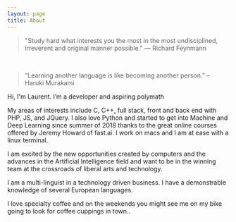 ```yaml
---
layout: page
title: About
---
```


> "Study hard what interests you the most in the most undisciplined, irreverent and original manner possible." 
― Richard Feynmann

<br>

> “Learning another language is like becoming another person.” – Haruki Murakami

<!-- <div class="message">  
 > "Study hard what interests you the most in the most undisciplined, irreverent and original manner possible." 
― Richard Feynmann
</div> 
<br>
<div class="message"> 
 > “Learning another language is like becoming another person.” – Haruki Murakami
</div>
 -->
<!-- ![laurent](/assets/img/about.jpg){:class="profile_img"} -->
Hi, I'm Laurent. I’m a developer and aspiring polymath  

My areas of interests include C, C++, full stack, front and back end with PHP, JS, and JQuery. I also love Python and started to get into Machine and Deep Learning since summer of 2018 thanks to the great online courses offered by Jeremy Howard of fast.ai. I work on macs and I am at ease with a linux terminal.

I am excited by the new opportunities created by computers and the advances in the Artificial Intelligence field and want to be in the winning team at the crossroads of liberal arts and technology.

I am a multi-linguist in a technology driven business. I have a demonstrable knowledge of several European languages.

I love specialty coffee and on the weekends you might see me on my bike going to look for coffee cuppings in town.. 

